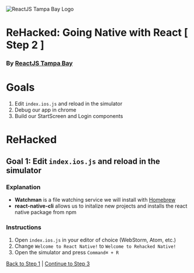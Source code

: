![ReactJS Tampa Bay Logo](https://avatars2.githubusercontent.com/u/18738421?v=3&s=200)

# ReHacked: Going Native with React [ Step 2 ]
### By [ReactJS Tampa Bay](http://www.meetup.com/ReactJS-Tampa-Bay/)

# Goals

1. Edit `index.ios.js` and reload in the simulator
1. Debug our app in chrome
1. Build our StartScreen and Login components

# ReHacked

## Goal 1: Edit `index.ios.js` and reload in the simulator

### Explanation

* **Watchman** is a file watching service we will install with [Homebrew](http://brew.sh/)
* **react-native-cli** allows us to initalize new projects and installs the react native package from npm

### Instructions

1. Open `index.ios.js` in your editor of choice (WebStorm, Atom, etc.)
1. Change `Welcome to React Native!` to `Welcome to Rehacked Native!`
1. Open the simulator and press `Command⌘ + R`

[Back to Step 1](https://github.com/reactjstampabay/RehackedNative/tree/step-1) | [Continue to Step 3](https://github.com/reactjstampabay/RehackedNative/tree/step-3)
